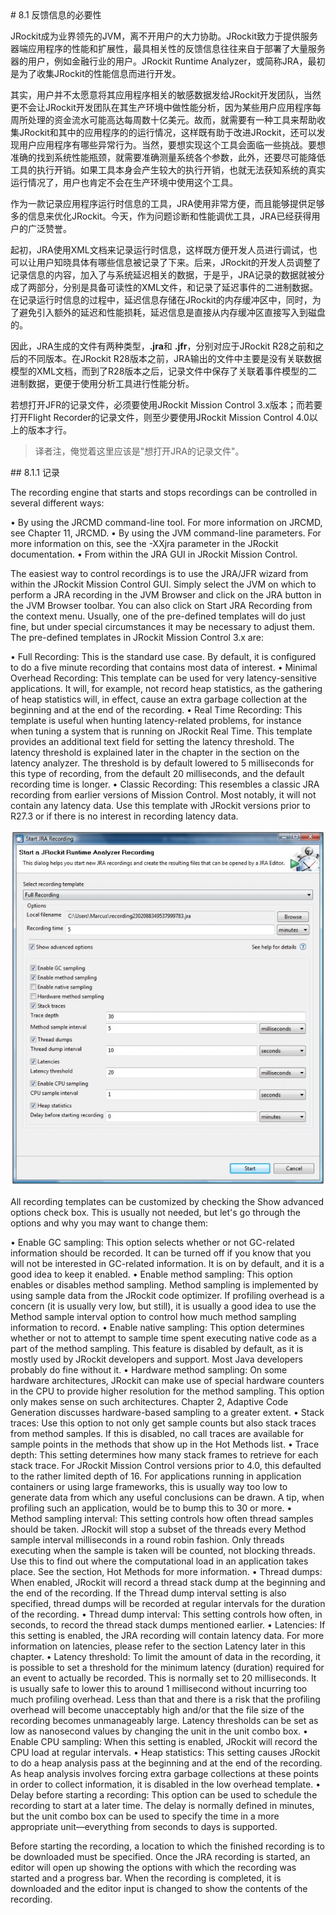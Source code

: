 <a name="8.1" />
# 8.1 反馈信息的必要性

JRockit成为业界领先的JVM，离不开用户的大力协助。JRockit致力于提供服务器端应用程序的性能和扩展性，最具相关性的反馈信息往往来自于部署了大量服务器的用户，例如金融行业的用户。JRockit  Runtime Analyzer，或简称JRA，最初是为了收集JRockit的性能信息而进行开发。

其实，用户并不太愿意将其应用程序相关的敏感数据发给JRockit开发团队，当然更不会让JRockit开发团队在其生产环境中做性能分析，因为某些用户应用程序每周所处理的资金流水可能高达每周数十亿美元。故而，就需要有一种工具来帮助收集JRockit和其中的应用程序的的运行情况，这样既有助于改进JRockit，还可以发现用户应用程序有哪些异常行为。当然，要想实现这个工具会面临一些挑战。要想准确的找到系统性能瓶颈，就需要准确测量系统各个参数，此外，还要尽可能降低工具的执行开销。如果工具本身会产生较大的执行开销，也就无法获知系统的真实运行情况了，用户也肯定不会在生产环境中使用这个工具。

作为一款记录应用程序运行时信息的工具，JRA使用非常方便，而且能够提供足够多的信息来优化JRockit。今天，作为问题诊断和性能调优工具，JRA已经获得用户的广泛赞誉。

起初，JRA使用XML文档来记录运行时信息，这样既方便开发人员进行调试，也可以让用户知晓具体有哪些信息被记录了下来。后来，JRockit的开发人员调整了记录信息的内容，加入了与系统延迟相关的数据，于是乎，JRA记录的数据就被分成了两部分，分别是具备可读性的XML文件，和记录了延迟事件的二进制数据。在记录运行时信息的过程中，延迟信息存储在JRockit的内存缓冲区中，同时，为了避免引入额外的延迟和性能损耗，延迟信息是直接从内存缓冲区直接写入到磁盘的。

因此，JRA生成的文件有两种类型，**.jra**和 **.jfr**，分别对应于JRockit R28之前和之后的不同版本。在JRockit R28版本之前，JRA输出的文件中主要是没有关联数据模型的XML文档，而到了R28版本之后，记录文件中保存了关联着事件模型的二进制数据，更便于使用分析工具进行性能分析。

若想打开JFR的记录文件，必须要使用JRockit Mission Control 3.x版本；而若要打开Flight Recorder的记录文件，则至少要使用JRockit Mission Control 4.0以上的版本才行。

>译者注，俺觉着这里应该是"想打开JRA的记录文件"。

<a name="8.1.1" />
## 8.1.1 记录

The recording engine that starts and stops recordings can be controlled in several
different ways:

•  By using the JRCMD command-line tool. For more information on JRCMD,
see Chapter 11, JRCMD.
•  By using the JVM command-line parameters. For more information on this,
see the  -XXjra parameter in the JRockit documentation.
•  From within the JRA GUI in JRockit Mission Control.

The easiest way to control recordings is to use the JRA/JFR wizard from within
the JRockit Mission Control GUI. Simply select the JVM on which to perform a JRA
recording in the JVM Browser and click on the JRA button in the JVM Browser
toolbar. You can also click on Start JRA Recording from the context menu. Usually,
one of the pre-defined templates will do just fine, but under special circumstances
it may be necessary to adjust them. The pre-defined templates in JRockit Mission
Control 3.x are:

•  Full Recording: This is the standard use case. By default, it is configured to
do a five minute recording that contains most data of interest.
•  Minimal Overhead Recording: This template can be used for very
latency-sensitive applications. It will, for example, not record heap statistics,
as the gathering of heap statistics will, in effect, cause an extra garbage
collection at the beginning and at the end of the recording.
•  Real Time Recording: This template is useful when hunting latency-related
problems, for instance when tuning a system that is running on JRockit
Real Time. This template provides an additional text field for setting the
latency threshold. The latency threshold is explained later in the chapter in
the section on the latency analyzer. The threshold is by default lowered to 5
milliseconds for this type of recording, from the default 20 milliseconds, and
the default recording time is longer.
•  Classic Recording: This resembles a classic JRA recording from earlier
versions of Mission Control. Most notably, it will not contain any latency
data. Use this template with JRockit versions prior to R27.3 or if there is no
interest in recording latency data.

![Figure 8-1][1]

All recording templates can be customized by checking the Show advanced options
check box. This is usually not needed, but let's go through the options and why you
may want to change them:

•  Enable GC sampling: This option selects whether or not GC-related
information should be recorded. It can be turned off if you know that you
will not be interested in GC-related information. It is on by default, and it is a
good idea to keep it enabled.
•  Enable method sampling: This option enables or disables method sampling.
Method sampling is implemented by using sample data from the JRockit
code optimizer. If profiling overhead is a concern (it is usually very low, but
still), it is usually a good idea to use the Method sample interval option to
control how much method sampling information to record.
•  Enable native sampling: This option determines whether or not to attempt
to sample time spent executing native code as a part of the method sampling.
This feature is disabled by default, as it is mostly used by JRockit developers
and support. Most Java developers probably do fine without it.
•  Hardware method sampling: On some hardware architectures, JRockit
can make use of special hardware counters in the CPU to provide higher
resolution for the method sampling. This option only makes sense on such
architectures. Chapter 2, Adaptive Code Generation discusses hardware-based
sampling to a greater extent.
•  Stack traces: Use this option to not only get sample counts but also stack traces
from method samples. If this is disabled, no call traces are available for sample
points in the methods that show up in the Hot Methods list.
•  Trace depth: This setting determines how many stack frames to retrieve
for each stack trace. For JRockit Mission Control versions prior to 4.0, this
defaulted to the rather limited depth of 16. For applications running in
application containers or using large frameworks, this is usually way too
low to generate data from which any useful conclusions can be drawn. A tip,
when profiling such an application, would be to bump this to 30 or more.
•  Method sampling interval: This setting controls how often thread samples
should be taken. JRockit will stop a subset of the threads every Method
sample interval milliseconds in a round robin fashion. Only threads
executing when the sample is taken will be counted, not blocking threads.
Use this to find out where the computational load in an application takes
place. See the section, Hot Methods for more information.
•  Thread dumps: When enabled, JRockit will record a thread stack dump at
the beginning and the end of the recording. If the Thread dump interval
setting is also specified, thread dumps will be recorded at regular intervals
for the duration of the recording.
•  Thread dump interval: This setting controls how often, in seconds, to record
the thread stack dumps mentioned earlier.
•  Latencies: If this setting is enabled, the JRA recording will contain latency
data. For more information on latencies, please refer to the section Latency
later in this chapter.
•  Latency threshold: To limit the amount of data in the recording, it is possible
to set a threshold for the minimum latency (duration) required for an event to
actually be recorded. This is normally set to 20 milliseconds. It is usually safe
to lower this to around 1 millisecond without incurring too much profiling
overhead. Less than that and there is a risk that the profiling overhead will
become unacceptably high and/or that the file size of the recording becomes
unmanageably large. Latency thresholds can be set as low as nanosecond
values by changing the unit in the unit combo box.
•  Enable CPU sampling: When this setting is enabled, JRockit will record the
CPU load at regular intervals.
•  Heap statistics: This setting causes JRockit to do a heap analysis pass at the
beginning and at the end of the recording. As heap analysis involves forcing
extra garbage collections at these points in order to collect information, it is
disabled in the low overhead template.
•  Delay before starting a recording: This option can be used to schedule the
recording to start at a later time. The delay is normally defined in minutes,
but the unit combo box can be used to specify the time in a more appropriate
unit—everything from seconds to days is supported.

Before starting the recording, a location to which the finished recording is to be
downloaded must be specified. Once the JRA recording is started, an editor will open
up showing the options with which the recording was started and a progress bar.
When the recording is completed, it is downloaded and the editor input is changed
to show the contents of the recording.



[1]:    ../images/8-1.jpg